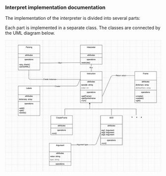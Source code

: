 ### Interpret implementation documentation

The implementation of the interpreter is divided into several parts:

Each part is implemented in a separate class. The classes are connected by the UML diagram below.

 ![UML diagram](Diagram.png)
